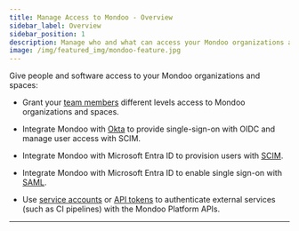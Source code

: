 ```yaml
---
title: Manage Access to Mondoo - Overview
sidebar_label: Overview
sidebar_position: 1
description: Manage who and what can access your Mondoo organizations and spaces
image: /img/featured_img/mondoo-feature.jpg
---
```


Give people and software access to your Mondoo organizations and spaces:

- Grant your [team members](/platform/maintain/access/team_members) different levels access to Mondoo organizations and spaces.

- Integrate Mondoo with [Okta](/platform/maintain/access/scim-okta) to provide single-sign-on with OIDC and manage user access with SCIM.

- Integrate Mondoo with Microsoft Entra ID to provision users with [SCIM](/platform/maintain/access/scim-ms).

- Integrate Mondoo with Microsoft Entra ID to enable single sign-on with [SAML](/platform/maintain/access/saml).

- Use [service accounts](/platform/maintain/access/service_accounts) or [API tokens](/platform/maintain/access/api-tokens) to authenticate external services (such as CI pipelines) with the Mondoo Platform APIs.

---
